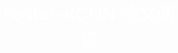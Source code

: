 <!-- update 论文笔记  faster-rcnn-->
<div align=center><font color=white size=10 > Faster-RCNN 论文阅读</font></div>
